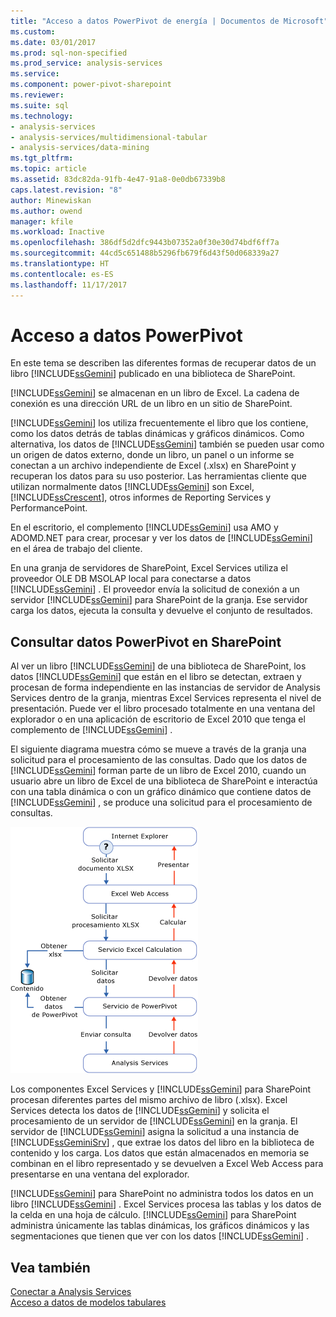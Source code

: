 ```yaml
---
title: "Acceso a datos PowerPivot de energía | Documentos de Microsoft"
ms.custom: 
ms.date: 03/01/2017
ms.prod: sql-non-specified
ms.prod_service: analysis-services
ms.service: 
ms.component: power-pivot-sharepoint
ms.reviewer: 
ms.suite: sql
ms.technology:
- analysis-services
- analysis-services/multidimensional-tabular
- analysis-services/data-mining
ms.tgt_pltfrm: 
ms.topic: article
ms.assetid: 83dc82da-91fb-4e47-91a8-0e0db67339b8
caps.latest.revision: "8"
author: Minewiskan
ms.author: owend
manager: kfile
ms.workload: Inactive
ms.openlocfilehash: 386df5d2dfc9443b07352a0f30e30d74bdf6ff7a
ms.sourcegitcommit: 44cd5c651488b5296fb679f6d43f50d068339a27
ms.translationtype: HT
ms.contentlocale: es-ES
ms.lasthandoff: 11/17/2017
---
```

# <a name="power-pivot-data-access"></a>Acceso a datos PowerPivot
  En este tema se describen las diferentes formas de recuperar datos de un libro [!INCLUDE[ssGemini](../../includes/ssgemini-md.md)] publicado en una biblioteca de SharePoint.  
  
 [!INCLUDE[ssGemini](../../includes/ssgemini-md.md)] se almacenan en un libro de Excel. La cadena de conexión es una dirección URL de un libro en un sitio de SharePoint.  
  
 [!INCLUDE[ssGemini](../../includes/ssgemini-md.md)] los utiliza frecuentemente el libro que los contiene, como los datos detrás de tablas dinámicas y gráficos dinámicos. Como alternativa, los datos de [!INCLUDE[ssGemini](../../includes/ssgemini-md.md)] también se pueden usar como un origen de datos externo, donde un libro, un panel o un informe se conectan a un archivo independiente de Excel (.xlsx) en SharePoint y recuperan los datos para su uso posterior. Las herramientas cliente que utilizan normalmente datos [!INCLUDE[ssGemini](../../includes/ssgemini-md.md)] son Excel, [!INCLUDE[ssCrescent](../../includes/sscrescent-md.md)], otros informes de Reporting Services y PerformancePoint.  
  
 En el escritorio, el complemento [!INCLUDE[ssGemini](../../includes/ssgemini-md.md)] usa AMO y ADOMD.NET para crear, procesar y ver los datos de [!INCLUDE[ssGemini](../../includes/ssgemini-md.md)] en el área de trabajo del cliente.  
  
 En una granja de servidores de SharePoint, Excel Services utiliza el proveedor OLE DB MSOLAP local para conectarse a datos [!INCLUDE[ssGemini](../../includes/ssgemini-md.md)] . El proveedor envía la solicitud de conexión a un servidor [!INCLUDE[ssGemini](../../includes/ssgemini-md.md)] para SharePoint de la granja. Ese servidor carga los datos, ejecuta la consulta y devuelve el conjunto de resultados.  
  
##  <a name="queryproc"></a> Consultar datos PowerPivot en SharePoint  
 Al ver un libro [!INCLUDE[ssGemini](../../includes/ssgemini-md.md)] de una biblioteca de SharePoint, los datos [!INCLUDE[ssGemini](../../includes/ssgemini-md.md)] que están en el libro se detectan, extraen y procesan de forma independiente en las instancias de servidor de Analysis Services dentro de la granja, mientras Excel Services representa el nivel de presentación. Puede ver el libro procesado totalmente en una ventana del explorador o en una aplicación de escritorio de Excel 2010 que tenga el complemento de [!INCLUDE[ssGemini](../../includes/ssgemini-md.md)] .  
  
 El siguiente diagrama muestra cómo se mueve a través de la granja una solicitud para el procesamiento de las consultas. Dado que los datos de [!INCLUDE[ssGemini](../../includes/ssgemini-md.md)] forman parte de un libro de Excel 2010, cuando un usuario abre un libro de Excel de una biblioteca de SharePoint e interactúa con una tabla dinámica o con un gráfico dinámico que contiene datos de [!INCLUDE[ssGemini](../../includes/ssgemini-md.md)] , se produce una solicitud para el procesamiento de consultas.  
  
 ![GMNI_DataProcReq](../../analysis-services/power-pivot-sharepoint/media/gmni-dataprocreq.gif "GMNI_DataProcReq")  
  
 Los componentes Excel Services y [!INCLUDE[ssGemini](../../includes/ssgemini-md.md)] para SharePoint procesan diferentes partes del mismo archivo de libro (.xlsx). Excel Services detecta los datos de [!INCLUDE[ssGemini](../../includes/ssgemini-md.md)] y solicita el procesamiento de un servidor de [!INCLUDE[ssGemini](../../includes/ssgemini-md.md)] en la granja. El servidor de [!INCLUDE[ssGemini](../../includes/ssgemini-md.md)] asigna la solicitud a una instancia de [!INCLUDE[ssGeminiSrv](../../includes/ssgeminisrv-md.md)] , que extrae los datos del libro en la biblioteca de contenido y los carga. Los datos que están almacenados en memoria se combinan en el libro representado y se devuelven a Excel Web Access para presentarse en una ventana del explorador.  
  
 [!INCLUDE[ssGemini](../../includes/ssgemini-md.md)] para SharePoint no administra todos los datos en un libro [!INCLUDE[ssGemini](../../includes/ssgemini-md.md)] . Excel Services procesa las tablas y los datos de la celda en una hoja de cálculo. [!INCLUDE[ssGemini](../../includes/ssgemini-md.md)] para SharePoint administra únicamente las tablas dinámicas, los gráficos dinámicos y las segmentaciones que tienen que ver con los datos [!INCLUDE[ssGemini](../../includes/ssgemini-md.md)] .  
  
## <a name="see-also"></a>Vea también  
 [Conectar a Analysis Services](../../analysis-services/instances/connect-to-analysis-services.md)   
 [Acceso a datos de modelos tabulares](../../analysis-services/tabular-models/tabular-model-data-access.md)  
  
  
